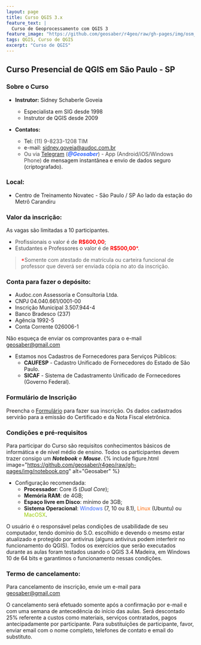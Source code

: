 ```yaml
---
layout: page
title: Curso QGIS 3.x
feature_text: |
  Curso de Geoprocessamento com QGIS 3
feature_image: "https://github.com/geosaber/r4geo/raw/gh-pages/img/osm_bkground.png"
tags: QGIS, Curso de QGIS
excerpt: "Curso de QGIS"
---
```

## Curso Presencial de QGIS em São Paulo - SP
### Sobre o Curso
- **Instrutor:** Sidney Schaberle Goveia
  - Especialista em SIG desde 1998
  - Instrutor de QGIS desde 2009

- **Contatos:**
  - Tel: <span style="color: #444444;">(11) 9-8233-1208 TIM
  - e-mail: </span><span style="color: #3366ff;">[sidney.goveia@audoc.com.br](mailto:sidney.goveia@localhost)</span> 
  - <span style="color: #444444;">Ou via <span style="color: #3366ff;">[Telegram](https://web.telegram.org)</span> (<span style="color: #3366ff;">_**@Geosaber**_</span>) - App (Android/iOS/Windows Phone)</span> de mensagem instantânea e envio de dados seguro (criptografado).

### Local:
- Centro de Treinamento Novatec - São Paulo / SP
Ao lado da estação do Metrô Carandiru

### Valor da inscrição:
As vagas são limitadas a 10 participantes.

- <span style="color: #444444;">Profissionais o valor é de </span>**<span style="color: #ff0000;">R$600,00</span>**<span style="color: #444444;">;</span>
- <span style="color: #444444;">Estudantes e Professores o valor é de </span><span style="color: #ff0000;">**R$500,00***</span><span style="color: #444444;">.</span>

> <span style="color: #ff0000;">*</span>Somente com atestado de matrícula ou carteira funcional de professor que deverá ser enviada cópia no ato da inscrição.

### Conta para fazer o depósito:
- Audoc.con Assessoria e Consultoria Ltda.
- CNPJ 04.040.661/0001-00
- Inscrição Municipal 3.507.944-4
- Banco Bradesco (237)
- Agência 1992-5
- Conta Corrente 026006-1

Não esqueça de enviar os comprovantes para o e-mail <span style="color: #3366ff;">[geosaber@gmail.com](mailto:geosaber@gmail.com)</span>
- Estamos nos Cadastros de Fornecedores para Serviços Públicos:
  - **CAUFESP** - Cadastro Unificado de Fornecedores do Estado de São Paulo.
  - **SICAF** - Sistema de Cadastramento Unificado de Fornecedores (Governo Federal).

### Formulário de Inscrição

Preencha o <span style="color: #3366ff;">[Formulário](https://sites.google.com/view/geosaber)</span> para fazer sua inscrição. Os dados cadastrados servirão para a emissão do Certificado e da Nota Fiscal eletrônica.

### Condições e pré-requisitos

Para participar do Curso são requisitos conhecimentos básicos de informática e de nível médio de ensino. Todos os participantes devem trazer consigo um ***Notebook*** e ***Mouse***.
{% include figure.html image="https://github.com/geosaber/r4geo/raw/gh-pages/img/notebook.png" alt="Geosaber" %}

- Configuração recomendada:
  - **Processador**: Core i5 (_Dual Core_);
  - **Memória RAM**: de 4GB;
  - **Espaço livre em Disco**: mínimo de 3GB;
  - **Sistema Operacional**: <span style="color: #3366ff;">Windows</span> (7, 10 ou 8.1), <span style="color: #ff6600;">Linux</span> (Ubuntu) ou <span style="color: #99cc00;">MacOSX</span>.

O usuário é o responsável pelas condições de usabilidade de seu computador, tendo domínio do S.O. escolhido e devendo o mesmo estar atualizado e protegido por antivirus (alguns antivirus podem interferir no funcionamento do QGIS). Todos os exercícios que serão executados durante as aulas foram testados usando o QGIS 3.4 Madeira, em Windows 10 de 64 bits e garantimos o funcionamento nessas condições.

### Termo de cancelamento:

Para cancelamento de inscrição, envie um e-mail para [geosaber@gmail.com](mailto:geosaber@gmail.com)

O cancelamento será efetuado somente após a confirmação por e-mail e com uma semana de antecedência do início das aulas. Será descontado 25% referente a custos como materiais, serviços contratados, pagos antecipadamente por participante. Para substituições de participante, favor, enviar email com o nome completo, telefones de contato e email do substituto.

